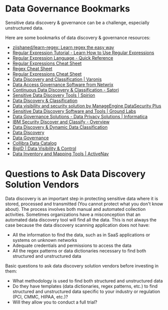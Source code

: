 # Data Governance Bookmarks

Sensitive data discovery & governance can be a challenge, especially unstructured data. 

Here are some bookmarks of data discovery & governance resources:

* [ziishaned/learn-regex: Learn regex the easy way](https://github.com/ziishaned/learn-regex)
* [Regular Expression Tutorial - Learn How to Use Regular Expressions](https://www.regular-expressions.info/tutorial.html)
* [Regular Expression Language - Quick Reference](https://learn.microsoft.com/en-us/dotnet/standard/base-types/regular-expression-language-quick-reference)
* [Regular Expressions Cheat Sheet](https://www.datacamp.com/cheat-sheet/regular-expresso)
* [Regex Cheat Sheet](https://www.rexegg.com/regex-quickstart.html)
* [Regular Expressions Cheat Sheet](https://cheatography.com/davechild/cheat-sheets/regular-expressions/)
* [Data Discovery and Classification | Varonis](https://www.varonis.com/use-case/data-discovery-and-classification)
* [Data Access Governance Software from Netwrix](https://www.netwrix.com/data_access_governance.html)
* [Continuous Data Discovery & Classification - Satori](https://satoricyber.com/continuous-data-discovery-classification)
* [Sensitive Data Discovery Tools | Spirion](https://www.spirion.com/sensitive-data-discovery/)
* [Data Discovery & Classification](https://www.onetrust.com/products/data-discovery/)
* [Data visibility and security solution by ManageEngine DataSecurity Plus](https://www.manageengine.com/data-security/)
* [Sensitive Data Discovery Software and Tools | Ground Labs](https://www.groundlabs.com/)
* [Data Governance Solutions - Data Privacy Solutions | Informatica](https://www.informatica.com/solutions/data-governance-and-compliance.html)
* [IBM Security Discover and Classify - Overview](https://www.ibm.com/products/ibm-security-discover-and-classify)
* [Data Discovery & Dynamic Data Classification](https://gttb.com/data-discovery-data-classification/)
* [Data Discovery](https://www.digitalguardian.com/products/data-discovery)
* [Data Governance](https://www.commvault.com/platform/products/data-governance)
* [Collibra Data Catalog](https://www.collibra.com/us/en/products/data-catalog)
* [BigID | Data Visibility & Control](https://bigid.com/)
* [Data Inventory and Mapping Tools | ActiveNav](https://www.activenav.com/solutions/inventory-and-mapping)

# Questions to Ask Data Discovery Solution Vendors

Data discovery is an important step in protecting sensitive data where it is stored,
processed and transmitted (You cannot protect what you don't know about). The
process involves both manual and automated collection activities. Sometimes
organizations have a misconception that an automated data discovery tool will find all
the data. This is not always the case because the data discovery scanning application
does not have:
* All the information to find the data, such as in SaaS applications or systems on
unknown networks
* Adequate credentials and permissions to access the data
* All the regex patterns or data dictionaries necessary to find both structured and
unstructured data

Basic questions to ask data discovery solution vendors before investing in them:
* What methodology is used to find both structured and unstructured data
* Do they have templates (data dictionaries, regex patterns, etc.) to find structured
and unstructured data specific to your industry or regulation (PCI, CMMC, HIPAA,
etc.)?
* Will they allow you to conduct a full trial?
